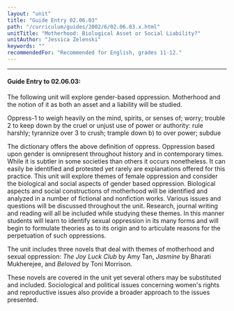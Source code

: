 ```yaml
---
layout: "unit"
title: "Guide Entry 02.06.03"
path: "/curriculum/guides/2002/6/02.06.03.x.html"
unitTitle: "Motherhood: Biological Asset or Social Liability?"
unitAuthor: "Jessica Zelenski"
keywords: ""
recommendedFor: "Recommended for English, grades 11-12."
---
```

<body>
<hr/>
<h4>
Guide Entry to 02.06.03:
</h4>
<p>
The following unit will explore gender-based oppression. Motherhood and the notion of it as both an asset and a liability will be studied.
</p>
<p>
Oppress-1 to weigh heavily on the mind, spirits, or senses of; worry; trouble 2 to keep down by the cruel or unjust use of power or authority: rule harshly; tyrannize over 3 to crush; trample down b) to over power; subdue
</p>
<p>
The dictionary offers the above definition of oppress. Oppression based upon gender is omnipresent throughout history and in contemporary times. While it is subtler in some societies than others it occurs nonetheless. It can easily be identified and protested yet rarely are explanations offered for this practice. This unit will explore themes of female oppression and consider the biological and social aspects of gender based oppression. Biological aspects and social constructions of motherhood will be identified and analyzed in a number of fictional and nonfiction works. Various issues and questions will be discussed throughout the unit. Research, journal writing and reading will all be included while studying these themes. In this manner students will learn to identify sexual oppression in its many forms and will begin to formulate theories as to its origin and to articulate reasons for the perpetuation of such oppressions.
</p>
<p>
The unit includes three novels that deal with themes of motherhood and sexual oppression:
<i>
The Joy Luck Club
</i>
by Amy Tan,
<i>
Jasmine
</i>
by Bharati Mukherejee, and
<i>
Beloved
</i>
by Toni Morrison.
</p>
<p>
These novels are covered in the unit yet several others may be substituted and included. Sociological and political issues concerning women's rights and reproductive issues also provide a broader approach to the issues presented.
</p>
</body>
